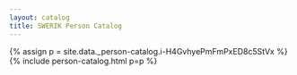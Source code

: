 ```yaml
---
layout: catalog
title: SWERIK Person Catalog
---
```

{% assign p = site.data._person-catalog.i-H4GvhyePmFmPxED8c5StVx %}
{% include person-catalog.html p=p %}

